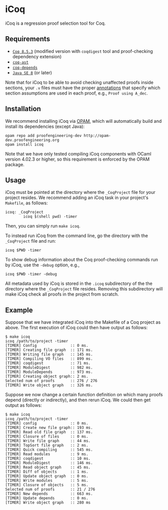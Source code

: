 iCoq
====

iCoq is a regression proof selection tool for Coq.

Requirements
------------

- [`Coq 8.5.3`](https://github.com/proofengineering/coq) (modified version with `coqdigest` tool and proof-checking dependency extension)
- [`coq-ast`](https://github.com/proofengineering/coq-ast)
- [`coq-depends`](https://github.com/proofengineering/coq-depends)
- [`Java SE 8`](http://www.oracle.com/technetwork/java/javase/overview/index.html) (or later)

Note that for iCoq to be able to avoid checking unaffected proofs inside sections, your `.v` files must have the proper [annotations](https://coq.inria.fr/refman/async-proofs.html) that specify which section assumptions are used in each proof, e.g., `Proof using A_dec`.

Installation
------------

We recommend installing iCoq via [OPAM](http://opam.ocaml.org/doc/Install.html), which will automatically build and install its dependencies (except Java):
```
opam repo add proofengineering-dev http://opam-dev.proofengineering.org
opam install icoq
```

Note that we have only tested compiling iCoq components with OCaml version 4.02.3 or higher, so this requirement is enforced by the OPAM package.

Usage
-----

iCoq must be pointed at the directory where the `_CoqProject` file for your project resides.
We recommend adding an iCoq task in your project's `Makefile`, as follows:
```
icoq: _CoqProject
        icoq $(shell pwd) -timer
```
Then, you can simply run `make icoq`.

To instead run iCoq from the command line, go the directory with the `_CoqProject` file and run:
```
icoq $PWD -timer
```

To show debug information about the Coq proof-checking commands run by iCoq, use the `-debug` option, e.g.,
```
icoq $PWD -timer -debug
```

All metadata used by iCoq is stored in the `.icoq` subdirectory of the the directory where the `_CoqProject` file resides. Removing this subdirectory will make iCoq check all proofs in the project from scratch.

Example
-------

Suppose that we have integrated iCoq into the Makefile of a Coq project as above. The first execution of iCoq could then have output as follows:
```
$ make icoq
icoq /path/to/project -timer
[TIMER] Config               :: 0 ms.
[TIMER] Creating file graph  :: 171 ms.
[TIMER] Writing file graph   :: 145 ms.
[TIMER] Compiling VO files   :: 899 ms.
[TIMER] coqdigest            :: 71 ms.
[TIMER] ModuleDigest         :: 982 ms.
[TIMER] ModuleDepends        :: 973 ms.
[TIMER] Creating object graph:: 2 ms.
Selected num of proofs       :: 276 / 276
[TIMER] Write object graph   :: 326 ms.
```
Suppose we now change a certain function definition on which many proofs depend (directly or indirectly), and then rerun iCoq. We could then get output as follows:
```
$ make icoq
icoq /path/to/project -timer
[TIMER] config               :: 0 ms.
[TIMER] Create new file graph:: 193 ms.
[TIMER] Read old file graph  :: 137 ms.
[TIMER] Closure of files     :: 0 ms.
[TIMER] Write file graph     :: 44 ms.
[TIMER] TopSort file graph   :: 2 ms.
[TIMER] Quick compiling      :: 545 ms.
[TIMER] Read modules         :: 9 ms.
[TIMER] coqdigest            :: 10 ms.
[TIMER] ModuleDigest         :: 146 ms.
[TIMER] Read object graph    :: 45 ms.
[TIMER] Diff of objects      :: 1 ms.
[TIMER] Update object graph  :: 0 ms.
[TIMER] Write modules        :: 5 ms.
[TIMER] Closure of objects   :: 5 ms.
Selected num of proofs       :: 21 / 276
[TIMER] New depends          :: 663 ms.
[TIMER] Update depends       :: 0 ms.
[TIMER] Write object graph   :: 280 ms
```
